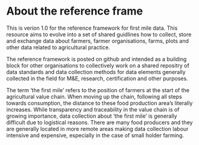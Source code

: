 About the reference frame
==================

This is verion 1.0 for the reference framework for first mile data. This resource aims to evolve into a set of shared guidlines how to  collect, store and exchange data about farmers, farmer organisations, farms, plots and other data related to agricultural practice.   

The reference framework is posted on github and intended as a building block for other organisations to collectively work on a shared repositry of data standards and data collection methods for data elements generally collected in the field for M&E, research,  certification and other purposes. 

The term ‘the first mile’ refers to the position of farmers at the start of the agricultural value chain. When moving up the chain, following all steps towards consumption, the distance to these food production area’s literally increases. While transparency and traceability in the value chain is of growing importance, data collection about ‘the first mile’ is generally difficult due to logistical reasons. There are many food producers and they are generally located in more remote areas making data collection labour intensive and expensive, especially in the case of small holder farming.




